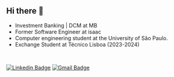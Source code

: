 ## Hi there 👋

<ul type="url">
  <li>Investment Banking | DCM at MB</li>
  <li>Former Software Engineer at isaac</li>
  <li>Computer engineering student at the University of São Paulo.</li>
  <li>Exchange Student at Técnico Lisboa (2023-2024)</li>
</ul>
<br>


[![Linkedin Badge](https://img.shields.io/badge/-EduardoSantos-blue?style=flat-square&logo=Linkedin&logoColor=white&link=https://www.linkedin.com/in/phdf/)](https://www.linkedin.com/in/phdf/)
[![Gmail Badge](https://img.shields.io/badge/-santos.eduardothomaz@gmail.com-c14438?style=flat-square&logo=Gmail&logoColor=white&link=mailtosantos.eduardothomaz@gmail.com)](mailto:santos.eduardothomaz@gmail.com)
 
<!--
**eduardoths/eduardoths** is a ✨ _special_ ✨ repository because its `README.md` (this file) appears on your GitHub profile.

Here are some ideas to get you started:

- 🔭 I’m currently working on ...
- 🌱 I’m currently learning ...
- 👯 I’m looking to collaborate on ...
- 🤔 I’m looking for help with ...
- 💬 Ask me about ...
- 📫 How to reach me: ...
- 😄 Pronouns: ...
- ⚡ Fun fact: ...
-->
